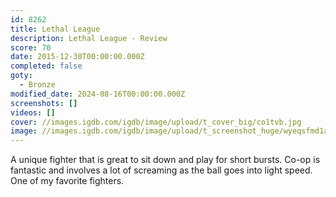 ```yaml
---
id: 8262
title: Lethal League
description: Lethal League - Review
score: 70
date: 2015-12-30T00:00:00.000Z
completed: false
goty:
  - Bronze
modified_date: 2024-08-16T00:00:00.000Z
screenshots: []
videos: []
cover: //images.igdb.com/igdb/image/upload/t_cover_big/co1tvb.jpg
image: //images.igdb.com/igdb/image/upload/t_screenshot_huge/wyeqsfmd1aaql5y6wxxy.jpg
---
```

A unique fighter that is great to sit down and play for short bursts. Co-op is fantastic and involves a lot of screaming as the ball goes into light speed. One of my favorite fighters.